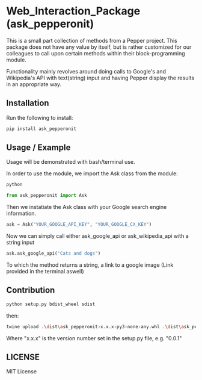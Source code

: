 # Web_Interaction_Package (ask_pepperonit)

This is a small part collection of methods from a Pepper project. This package does not have any value by itself, but is rather customized for our colleagues to call upon certain methods within their block-programming module.

Functionality mainly revolves around doing calls to Google's and Wikipedia's API with text(string) input and having Pepper display the results in an appropriate way.

## Installation

Run the following to install:

```bash
pip install ask_pepperonit
```

## Usage / Example
Usage will be demonstrated with bash/terminal use.


In order to use the module, we import the Ask class from the module:

```bash
python
```

```python
from ask_pepperonit import Ask
```

Then we instatiate the Ask class with your Google search engine information.

```python
ask = Ask("YOUR_GOOGLE_API_KEY", "YOUR_GOOGLE_CX_KEY")
```

Now we can simply call either ask_google_api or ask_wikipedia_api with a string input

```python
ask.ask_google_api("Cats and dogs")
```

To which the method returns a string, a link to a google image (Link provided in the terminal aswell)

## Contribution
```bash
python setup.py bdist_wheel sdist
```
then:
```bash
twine upload .\dist\ask_pepperonit-x.x.x-py3-none-any.whl .\dist\ask_pepperonit-x.x.x.tar.gz
```
Where "x.x.x" is the version number set in the setup.py file, e.g. "0.0.1"

## LICENSE
MIT License